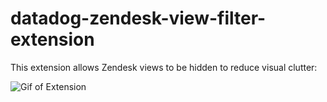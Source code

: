 # datadog-zendesk-view-filter-extension

This extension allows Zendesk views to be hidden to reduce visual clutter:

![Gif of Extension](https://p-qkfgo2.t2.n0.cdn.getcloudapp.com/items/nOuoxRBy/4e53e732-de9b-4df7-896d-bb398f9ddf58.gif?source=viewer&v=7e0b2bf1cae2474c34716dd632cc3982)
